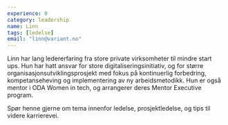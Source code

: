 ```yaml
---
experience: 0
category: leadership
name: Linn
tags: [ledelse]
email: "linn@variant.no"
---
```


Linn har lang ledererfaring fra store private virksomheter til mindre start ups. Hun har hatt ansvar for store digitaliseringsinitiativ, og for større organisasjonsutviklingsprosjekt med fokus på kontinuerlig forbedring, kompetanseheving og implementering av ny arbeidsmetodikk. 
Hun er også mentor i ODA Women in tech, og arrangerer deres Mentor Executive program. 

Spør henne gjerne om tema innenfor ledelse, prosjektledelse, og tips til videre karrierevei. 
